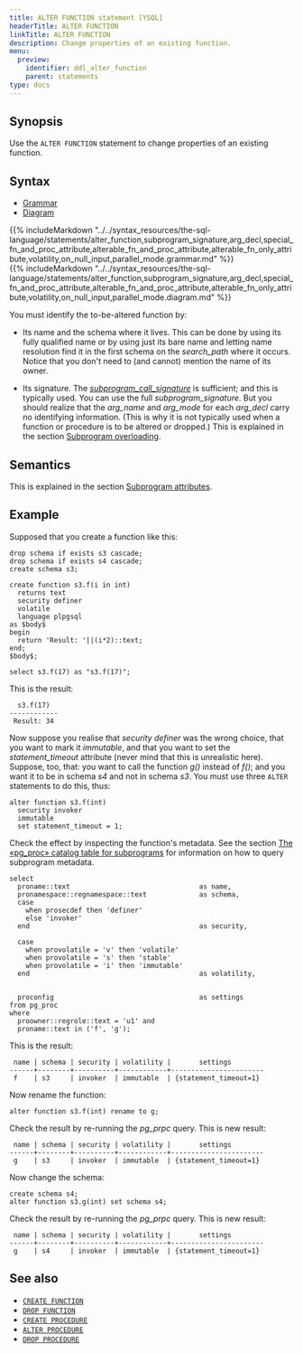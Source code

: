 ```yaml
---
title: ALTER FUNCTION statement [YSQL]
headerTitle: ALTER FUNCTION
linkTitle: ALTER FUNCTION
description: Change properties of an existing function.
menu:
  preview:
    identifier: ddl_alter_function
    parent: statements
type: docs
---
```


## Synopsis

Use the `ALTER FUNCTION` statement to change properties of an existing function.

## Syntax

<ul class="nav nav-tabs nav-tabs-yb">
  <li>
    <a href="#grammar" class="nav-link active" id="grammar-tab" data-toggle="tab" role="tab" aria-controls="grammar" aria-selected="true">
      <i class="fas fa-file-alt" aria-hidden="true"></i>
      Grammar
    </a>
  </li>
  <li>
    <a href="#diagram" class="nav-link" id="diagram-tab" data-toggle="tab" role="tab" aria-controls="diagram" aria-selected="false">
      <i class="fas fa-project-diagram" aria-hidden="true"></i>
      Diagram
    </a>
  </li>
</ul>

<div class="tab-content">
  <div id="grammar" class="tab-pane fade show active" role="tabpanel" aria-labelledby="grammar-tab">
  {{% includeMarkdown "../../syntax_resources/the-sql-language/statements/alter_function,subprogram_signature,arg_decl,special_fn_and_proc_attribute,alterable_fn_and_proc_attribute,alterable_fn_only_attribute,volatility,on_null_input,parallel_mode.grammar.md" %}}
  </div>
  <div id="diagram" class="tab-pane fade" role="tabpanel" aria-labelledby="diagram-tab">
  {{% includeMarkdown "../../syntax_resources/the-sql-language/statements/alter_function,subprogram_signature,arg_decl,special_fn_and_proc_attribute,alterable_fn_and_proc_attribute,alterable_fn_only_attribute,volatility,on_null_input,parallel_mode.diagram.md" %}}
  </div>
</div>

You must identify the to-be-altered function by:

- Its name and the schema where it lives. This can be done by using its fully qualified name or by using just its bare name and letting name resolution find it in the first schema on the _search_path_ where it occurs. Notice that you don't need to (and cannot) mention the name of its owner.

- Its signature. The _[subprogram_call_signature](../../../user-defined-subprograms-and-anon-blocks/subprogram-overloading/#subprogram-call-signature)_ is sufficient; and this is typically used. You can use the full _subprogram_signature_. But you should realize that the _arg_name_ and _arg_mode_ for each _arg_decl_ carry no identifying information. (This is why it is not typically used when a function or procedure is to be altered or dropped.) This is explained in the section [Subprogram overloading](../../../user-defined-subprograms-and-anon-blocks/subprogram-overloading/).

## Semantics

This is explained in the section [Subprogram attributes](../../../user-defined-subprograms-and-anon-blocks/subprogram-attributes/).

## Example

Supposed that you create a function like this:

```plpgsql
drop schema if exists s3 cascade;
drop schema if exists s4 cascade;
create schema s3;

create function s3.f(i in int)
  returns text
  security definer
  volatile
  language plpgsql
as $body$
begin
  return 'Result: '||(i*2)::text;
end;
$body$;

select s3.f(17) as "s3.f(17)";
```

This is the result:

```output
  s3.f(17)
------------
 Result: 34
```

Now suppose you realise that _security definer_ was the wrong choice, that you want to mark it _immutable_, and that you want to set the _statement_timeout_ attribute (never mind that this is unrealistic here). Suppose, too, that: you want to call the function _g()_ instead of _f()_; and you want it to be in schema _s4_ and not in schema _s3_. You must use three `ALTER` statements to do this, thus:

```plpgsql
alter function s3.f(int)
  security invoker
  immutable
  set statement_timeout = 1;
```

Check the effect by inspecting the function's metadata. See the section [The «pg_proc» catalog table for subprograms](../../../user-defined-subprograms-and-anon-blocks/pg-proc-catalog-table/) for information on how to  query subprogram metadata.

```plpgsql
select
  proname::text                                as name,
  pronamespace::regnamespace::text             as schema,
  case
    when prosecdef then 'definer'
    else 'invoker'
  end                                          as security,

  case
    when provolatile = 'v' then 'volatile'
    when provolatile = 's' then 'stable'
    when provolatile = 'i' then 'immutable'
  end                                          as volatility,


  proconfig                                    as settings
from pg_proc
where
  proowner::regrole::text = 'u1' and
  proname::text in ('f', 'g');
```

This is the result:

```output
 name | schema | security | volatility |       settings
------+--------+----------+------------+-----------------------
 f    | s3     | invoker  | immutable  | {statement_timeout=1}
```

Now rename the function:

```plpgsql
alter function s3.f(int) rename to g;
```

Check the result by re-running the _pg_prpc_ query. This is new result:

```output
 name | schema | security | volatility |       settings
------+--------+----------+------------+-----------------------
 g    | s3     | invoker  | immutable  | {statement_timeout=1}
```

Now change the schema:


```plpgsql
create schema s4;
alter function s3.g(int) set schema s4;
```

Check the result by re-running the _pg_prpc_ query. This is new result:

```output
 name | schema | security | volatility |       settings
------+--------+----------+------------+-----------------------
 g    | s4     | invoker  | immutable  | {statement_timeout=1}
```

## See also

- [`CREATE FUNCTION`](../ddl_create_function)
- [`DROP FUNCTION`](../ddl_drop_function)
- [`CREATE PROCEDURE`](../ddl_create_procedure)
- [`ALTER PROCEDURE`](../ddl_alter_procedure)
- [`DROP PROCEDURE`](../ddl_drop_procedure)